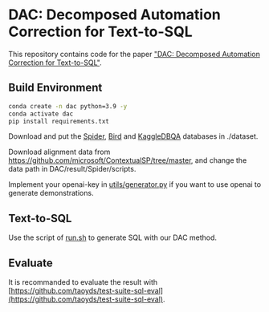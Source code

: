 # DAC: Decomposed Automation Correction for Text-to-SQL

This repository contains code for the paper ["DAC: Decomposed Automation Correction for Text-to-SQL"](https://arxiv.org/abs/2408.08779).

## Build Environment
```bash
conda create -n dac python=3.9 -y
conda activate dac
pip install requirements.txt
```

Download and put the [Spider](https://drive.google.com/u/0/uc?id=1iRDVHLr4mX2wQKSgA9J8Pire73Jahh0m&export=download), [Bird](https://bird-bench.github.io) and [KaggleDBQA](https://github.com/Chia-Hsuan-Lee/KaggleDBQA) databases in ./dataset.

Download alignment data from https://github.com/microsoft/ContextualSP/tree/master, and change the data path in DAC/result/Spider/scripts.

Implement your openai-key in [utils/generator.py](utils/generator.py) if you want to use openai to generate demonstrations.

## Text-to-SQL
Use the script of [run.sh](./run.sh) to generate SQL with our DAC method.

## Evaluate
It is recommanded to evaluate the result with [https://github.com/taoyds/test-suite-sql-eval](https://github.com/taoyds/test-suite-sql-eval).
